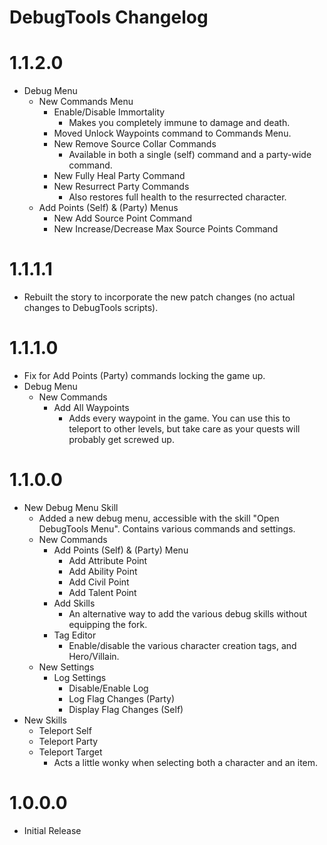 DebugTools Changelog
=======
# 1.1.2.0
* Debug Menu
	* New Commands Menu
		* Enable/Disable Immortality
			* Makes you completely immune to damage and death.
		* Moved Unlock Waypoints command to Commands Menu.
		* New Remove Source Collar Commands
			* Available in both a single (self) command and a party-wide command.
		* New Fully Heal Party Command
		* New Resurrect Party Commands
			* Also restores full health to the resurrected character.
	* Add Points (Self) & (Party) Menus
		* New Add Source Point Command
		* New Increase/Decrease Max Source Points Command
		
# 1.1.1.1
* Rebuilt the story to incorporate the new patch changes (no actual changes to DebugTools scripts).
			
# 1.1.1.0
* Fix for Add Points (Party) commands locking the game up.
* Debug Menu
	* New Commands
		* Add All Waypoints
			* Adds every waypoint in the game. You can use this to teleport to other levels, but take care as your quests will probably get screwed up.

# 1.1.0.0
* New Debug Menu Skill
	* Added a new debug menu, accessible with the skill "Open DebugTools Menu". Contains various commands and settings.
	* New Commands
		* Add Points (Self) & (Party) Menu
			* Add Attribute Point
			* Add Ability Point
			* Add Civil Point
			* Add Talent Point
		* Add Skills
			* An alternative way to add the various debug skills without equipping the fork.
		* Tag Editor
			* Enable/disable the various character creation tags, and Hero/Villain.
	* New Settings
		* Log Settings
			* Disable/Enable Log
			* Log Flag Changes (Party)
			* Display Flag Changes (Self)	
* New Skills
	* Teleport Self
	* Teleport Party
	* Teleport Target
		* Acts a little wonky when selecting both a character and an item.
# 1.0.0.0
* Initial Release
